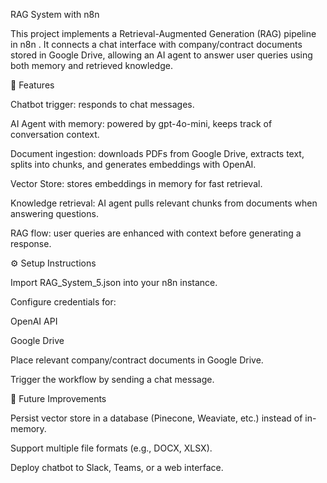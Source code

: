 RAG System with n8n

This project implements a Retrieval-Augmented Generation (RAG) pipeline in n8n
.
It connects a chat interface with company/contract documents stored in Google Drive, allowing an AI agent to answer user queries using both memory and retrieved knowledge.

🚀 Features

Chatbot trigger: responds to chat messages.

AI Agent with memory: powered by gpt-4o-mini, keeps track of conversation context.

Document ingestion: downloads PDFs from Google Drive, extracts text, splits into chunks, and generates embeddings with OpenAI.

Vector Store: stores embeddings in memory for fast retrieval.

Knowledge retrieval: AI agent pulls relevant chunks from documents when answering questions.

RAG flow: user queries are enhanced with context before generating a response.

⚙️ Setup Instructions

Import RAG_System_5.json into your n8n instance.

Configure credentials for:

OpenAI API

Google Drive

Place relevant company/contract documents in Google Drive.

Trigger the workflow by sending a chat message.

🔮 Future Improvements

Persist vector store in a database (Pinecone, Weaviate, etc.) instead of in-memory.

Support multiple file formats (e.g., DOCX, XLSX).

Deploy chatbot to Slack, Teams, or a web interface.
